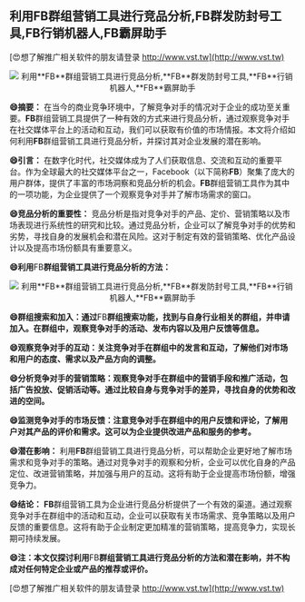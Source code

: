 ## **利用**FB**群组营销工具进行竞品分析,**FB**群发防封号工具,**FB**行销机器人,**FB**霸屏助手**

[😍想了解推广相关软件的朋友请登录 http://www.vst.tw](http://www.vst.tw)

 <center><img src="https://vst.tw/MP4/tuiguang/png/3.png" alt="利用**FB**群组营销工具进行竞品分析,**FB**群发防封号工具,**FB**行销机器人,**FB**霸屏助手"></center>

**😄摘要：**
在当今的商业竞争环境中，了解竞争对手的情况对于企业的成功至关重要。**FB**群组营销工具提供了一种有效的方式来进行竞品分析，通过观察竞争对手在社交媒体平台上的活动和互动，我们可以获取有价值的市场情报。本文将介绍如何利用**FB**群组营销工具进行竞品分析，并探讨其对企业发展的潜在影响。

**😄引言：**
在数字化时代，社交媒体成为了人们获取信息、交流和互动的重要平台。作为全球最大的社交媒体平台之一，Facebook（以下简称**FB**）聚集了庞大的用户群体，提供了丰富的市场洞察和竞品分析的机会。**FB**群组营销工具作为其中的一项功能，为企业提供了一个观察竞争对手并了解市场需求的窗口。

**😄竞品分析的重要性：**
竞品分析是指对竞争对手的产品、定价、营销策略以及市场表现进行系统性的研究和比较。通过竞品分析，企业可以了解竞争对手的优势和劣势，寻找自身的发展机会和潜在风险。这对于制定有效的营销策略、优化产品设计以及提高市场份额具有重要意义。

**😄利用**FB**群组营销工具进行竞品分析的方法：**

 <center><img src="https://vst.tw/MP4/tuiguang/png/8.png" alt="利用**FB**群组营销工具进行竞品分析,**FB**群发防封号工具,**FB**行销机器人,**FB**霸屏助手"></center>

**😄群组搜索和加入：通过**FB**群组搜索功能，找到与自身行业相关的群组，并申请加入。在群组中，观察竞争对手的活动、发布内容以及用户反馈等信息。**

**😄观察竞争对手的互动：关注竞争对手在群组中的发言和互动，了解他们对市场和用户的态度、需求以及产品方向的调整。**

**😄分析竞争对手的营销策略：观察竞争对手在群组中的营销手段和推广活动，包括广告投放、促销活动等。通过比较自身与竞争对手的差异，寻找自身的优势和改进的空间。**

**😄监测竞争对手的市场反馈：注意竞争对手在群组中的用户反馈和评论，了解用户对其产品的评价和需求。这可以为企业提供改进产品和服务的参考。**

**😄潜在影响：**
利用**FB**群组营销工具进行竞品分析，可以帮助企业更好地了解市场需求和竞争对手的策略。通过对竞争对手的观察和分析，企业可以优化自身的产品定位、改进营销策略，并加强与用户的互动。这将有助于企业提高市场份额，增强竞争力。

**😄结论：**
**FB**群组营销工具为企业进行竞品分析提供了一个有效的渠道。通过观察竞争对手在群组中的活动和互动，企业可以获取有关市场需求、竞争策略以及用户反馈的重要信息。这将有助于企业制定更加精准的营销策略，提高竞争力，实现长期可持续发展。

**😄注：本文仅探讨利用**FB**群组营销工具进行竞品分析的方法和潜在影响，并不构成对任何特定企业或产品的推荐或评价。**

[😍想了解推广相关软件的朋友请登录 http://www.vst.tw](http://www.vst.tw)




